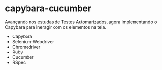 # capybara-cucumber

Avançando nos estudas de Testes Automarizados, agora implementando o Capybara para 
ineragir com os elementos na tela.

- Capybara
- Selenium-Webdriver
- Chromedriver
- Ruby
- Cucumber
- RSpec
